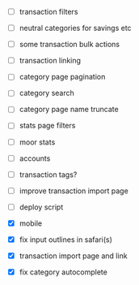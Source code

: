 - [ ] transaction filters
- [ ] neutral categories for savings etc
- [ ] some transaction bulk actions
- [ ] transaction linking
- [ ] category page pagination
- [ ] category search
- [ ] category page name truncate
- [ ] stats page filters
- [ ] moor stats
- [ ] accounts
- [ ] transaction tags?
- [ ] improve transaction import page
- [ ] deploy script

- [x] mobile
- [x] fix input outlines in safari(s)
- [x] transaction import page and link
- [x] fix category autocomplete
